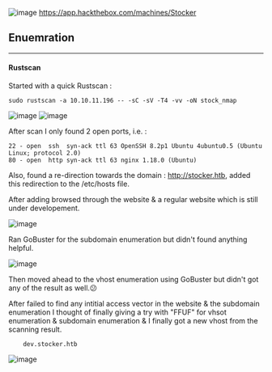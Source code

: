 ![image](https://user-images.githubusercontent.com/87700008/216767029-d26d40d7-7fdc-4b53-9ee0-44dae9dcd7e2.png)
https://app.hackthebox.com/machines/Stocker

## Enuemration
-----------------------------------------------------------------------------------------------------------------------------------------------------------------------

#### Rustscan

Started with a quick Rustscan :
    
    sudo rustscan -a 10.10.11.196 -- -sC -sV -T4 -vv -oN stock_nmap
    
![image](https://user-images.githubusercontent.com/87700008/216767718-0db8e9bb-6c05-4649-b468-1cc06330b439.png)
![image](https://user-images.githubusercontent.com/87700008/216767748-104c9044-47f1-40a6-b960-52d0b9182a7d.png)

After scan I only found 2 open ports, i.e. :

    22 - open  ssh  syn-ack ttl 63 OpenSSH 8.2p1 Ubuntu 4ubuntu0.5 (Ubuntu Linux; protocol 2.0)
    80 - open  http syn-ack ttl 63 nginx 1.18.0 (Ubuntu)

Also, found a re-direction towards the domain : http://stocker.htb, added this redirection to the /etc/hosts file.

After adding browsed through the website & a regular website which is still under developement.

![image](https://user-images.githubusercontent.com/87700008/216768868-8f1e54cd-770a-453e-b219-499d2a486f41.png)

Ran GoBuster for the subdomain enumeration but didn't found anything helpful.

![image](https://user-images.githubusercontent.com/87700008/216770773-3772af77-1945-4fe4-bfff-493267e80d51.png)

Then moved ahead to the vhost enumeration using GoBuster but didn't got any of the result as well.😕

After failed to find any intitial access vector in the website & the subdomain enumeration I thought of finally giving a try with "FFUF" for vhsot enumeration & subdomain enumeration & I finally got a new vhost from the scanning result.

        dev.stocker.htb
            
 ![image](https://user-images.githubusercontent.com/87700008/216813569-d2c5b89e-1577-4c23-9cff-ece3ae42c589.png)
